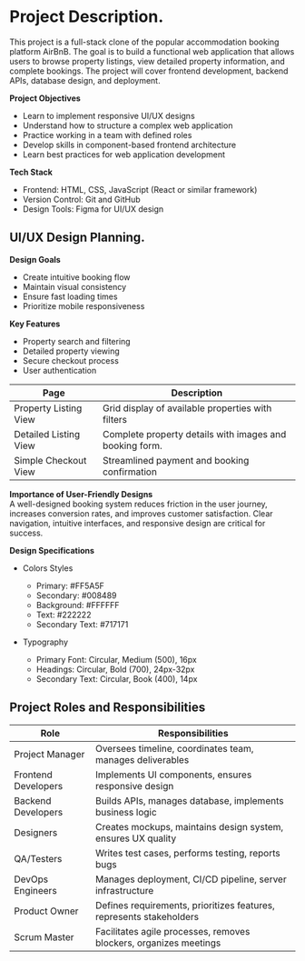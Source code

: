 # Project Description.  
This project is a full-stack clone of the popular accommodation booking platform AirBnB. The goal is to build a functional web application that allows users to browse property listings, view detailed property information, and complete bookings. The project will cover frontend development, backend APIs, database design, and deployment.  

**Project Objectives**  
* Learn to implement responsive UI/UX designs  
* Understand how to structure a complex web application  
* Practice working in a team with defined roles  
* Develop skills in component-based frontend architecture  
* Learn best practices for web application development

**Tech Stack**  
* Frontend: HTML, CSS, JavaScript (React or similar framework)
* Version Control: Git and GitHub
* Design Tools: Figma for UI/UX design


## UI/UX Design Planning.  
**Design Goals**
* Create intuitive booking flow
* Maintain visual consistency
* Ensure fast loading times
* Prioritize mobile responsiveness

**Key Features**  
* Property search and filtering
* Detailed property viewing
* Secure checkout process
* User authentication


| Page | Description |
| --- | --- |
Property Listing View | Grid display of available properties with filters  
Detailed Listing View | Complete property details with images and booking form.  
Simple Checkout View | Streamlined payment and booking confirmation  

**Importance of User-Friendly Designs**  
A well-designed booking system reduces friction in the user journey, increases conversion rates, and improves customer satisfaction. Clear navigation, intuitive interfaces, and responsive design are critical for success.

**Design Specifications**  
* Colors Styles
  * Primary: #FF5A5F
  * Secondary: #008489
  * Background: #FFFFFF
  * Text: #222222
  * Secondary Text: #717171

* Typography  
  * Primary Font: Circular, Medium (500), 16px
  * Headings: Circular, Bold (700), 24px-32px
  * Secondary Text: Circular, Book (400), 14px

## Project Roles and Responsibilities  
Role	| Responsibilities  
--- | ---
Project Manager	| Oversees timeline, coordinates team, manages deliverables  
Frontend Developers	| Implements UI components, ensures responsive design  
Backend Developers	| Builds APIs, manages database, implements business logic  
Designers	| Creates mockups, maintains design system, ensures UX quality  
QA/Testers	| Writes test cases, performs testing, reports bugs  
DevOps Engineers	 | Manages deployment, CI/CD pipeline, server infrastructure  
Product Owner	| Defines requirements, prioritizes features, represents stakeholders  
Scrum Master |	Facilitates agile processes, removes blockers, organizes meetings  

